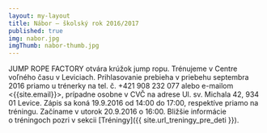 ```yaml
---
layout: my-layout
title: Nábor – školský rok 2016/2017
published: true
img: nabor.jpg
imgThumb: nabor-thumb.jpg
---
```


JUMP ROPE FACTORY otvára krúžok jump ropu. Trénujeme v Centre voľného času v Leviciach. Prihlasovanie prebieha v priebehu septembra 2016 priamo u trénerky na tel. č. +421 908 232 077 alebo e-mailom <{{site.email}}>, prípadne osobne v CVČ na adrese Ul. sv. Michala 42, 934 01 Levice. Zápis sa koná 19.9.2016 od 14:00 do 17:00, respektíve priamo na tréningu. Začíname v utorok 20.9.2016 o 16:00. Bližšie informácie o tréningoch pozri v sekcii [Tréningy]({{ site.url_treningy_pre_deti }}).

<!--more-->
